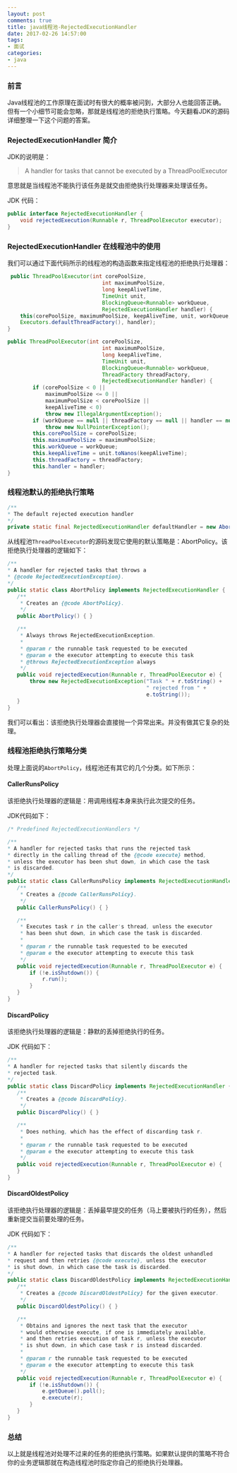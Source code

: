 ```yaml
---
layout: post
comments: true
title: java线程池-RejectedExecutionHandler
date: 2017-02-26 14:57:00
tags:
- 面试
categories:
- java
---
```


### 前言

Java线程池的工作原理在面试时有很大的概率被问到，大部分人也能回答正确。但有一个小细节可能会忽略，那就是线程池的拒绝执行策略。今天翻看JDK的源码详细整理一下这个问题的答案。

<!-- more -->

### RejectedExecutionHandler 简介

JDK的说明是：

> A handler for tasks that cannot be executed by a ThreadPoolExecutor

意思就是当线程池不能执行该任务是就交由拒绝执行处理器来处理该任务。

JDK 代码：

```java
public interface RejectedExecutionHandler {
    void rejectedExecution(Runnable r, ThreadPoolExecutor executor);
}
```

### RejectedExecutionHandler 在线程池中的使用

我们可以通过下面代码所示的线程池的构造函数来指定线程池的拒绝执行处理器：

```java
 public ThreadPoolExecutor(int corePoolSize,
                              int maximumPoolSize,
                              long keepAliveTime,
                              TimeUnit unit,
                              BlockingQueue<Runnable> workQueue,
                              RejectedExecutionHandler handler) {
    this(corePoolSize, maximumPoolSize, keepAliveTime, unit, workQueue,
    Executors.defaultThreadFactory(), handler);
}

public ThreadPoolExecutor(int corePoolSize,
                              int maximumPoolSize,
                              long keepAliveTime,
                              TimeUnit unit,
                              BlockingQueue<Runnable> workQueue,
                              ThreadFactory threadFactory,
                              RejectedExecutionHandler handler) {
        if (corePoolSize < 0 ||
            maximumPoolSize <= 0 ||
            maximumPoolSize < corePoolSize ||
            keepAliveTime < 0)
            throw new IllegalArgumentException();
        if (workQueue == null || threadFactory == null || handler == null)
            throw new NullPointerException();
        this.corePoolSize = corePoolSize;
        this.maximumPoolSize = maximumPoolSize;
        this.workQueue = workQueue;
        this.keepAliveTime = unit.toNanos(keepAliveTime);
        this.threadFactory = threadFactory;
        this.handler = handler;
}    
```

### 线程池默认的拒绝执行策略

```java
/**
* The default rejected execution handler
*/
private static final RejectedExecutionHandler defaultHandler = new AbortPolicy();
```

从线程池`ThreadPoolExecutor`的源码发现它使用的默认策略是：AbortPolicy。该拒绝执行处理器的逻辑如下：

```java
/**
* A handler for rejected tasks that throws a
* {@code RejectedExecutionException}.
*/
public static class AbortPolicy implements RejectedExecutionHandler {
   /**
    * Creates an {@code AbortPolicy}.
    */
   public AbortPolicy() { }

   /**
    * Always throws RejectedExecutionException.
    *
    * @param r the runnable task requested to be executed
    * @param e the executor attempting to execute this task
    * @throws RejectedExecutionException always
    */
   public void rejectedExecution(Runnable r, ThreadPoolExecutor e) {
       throw new RejectedExecutionException("Task " + r.toString() +
                                            " rejected from " +
                                            e.toString());
   }
}
```

我们可以看出：该拒绝执行处理器会直接抛一个异常出来。并没有做其它复杂的处理。

### 线程池拒绝执行策略分类

处理上面说的`AbortPolicy`，线程池还有其它的几个分类。如下所示：

#### CallerRunsPolicy

该拒绝执行处理器的逻辑是：用调用线程本身来执行此次提交的任务。

JDK代码如下：

```java
/* Predefined RejectedExecutionHandlers */

/**
* A handler for rejected tasks that runs the rejected task
* directly in the calling thread of the {@code execute} method,
* unless the executor has been shut down, in which case the task
* is discarded.
*/
public static class CallerRunsPolicy implements RejectedExecutionHandler {
   /**
    * Creates a {@code CallerRunsPolicy}.
    */
   public CallerRunsPolicy() { }

   /**
    * Executes task r in the caller's thread, unless the executor
    * has been shut down, in which case the task is discarded.
    *
    * @param r the runnable task requested to be executed
    * @param e the executor attempting to execute this task
    */
   public void rejectedExecution(Runnable r, ThreadPoolExecutor e) {
       if (!e.isShutdown()) {
           r.run();
       }
   }
}
```

#### DiscardPolicy

该拒绝执行处理器的逻辑是：静默的丢掉拒绝执行的任务。

JDK 代码如下：

```java
/**
* A handler for rejected tasks that silently discards the
* rejected task.
*/
public static class DiscardPolicy implements RejectedExecutionHandler {
   /**
    * Creates a {@code DiscardPolicy}.
    */
   public DiscardPolicy() { }

   /**
    * Does nothing, which has the effect of discarding task r.
    *
    * @param r the runnable task requested to be executed
    * @param e the executor attempting to execute this task
    */
   public void rejectedExecution(Runnable r, ThreadPoolExecutor e) {
   }
}
```

#### DiscardOldestPolicy

该拒绝执行处理器的逻辑是：丢掉最早提交的任务（马上要被执行的任务），然后重新提交当前要处理的任务。

JDK 代码如下：

```java
/**
* A handler for rejected tasks that discards the oldest unhandled
* request and then retries {@code execute}, unless the executor
* is shut down, in which case the task is discarded.
*/
public static class DiscardOldestPolicy implements RejectedExecutionHandler {
   /**
    * Creates a {@code DiscardOldestPolicy} for the given executor.
    */
   public DiscardOldestPolicy() { }

   /**
    * Obtains and ignores the next task that the executor
    * would otherwise execute, if one is immediately available,
    * and then retries execution of task r, unless the executor
    * is shut down, in which case task r is instead discarded.
    *
    * @param r the runnable task requested to be executed
    * @param e the executor attempting to execute this task
    */
   public void rejectedExecution(Runnable r, ThreadPoolExecutor e) {
       if (!e.isShutdown()) {
           e.getQueue().poll();
           e.execute(r);
       }
   }
}
```

### 总结

以上就是线程池对处理不过来的任务的拒绝执行策略。如果默认提供的策略不符合你的业务逻辑那就在构造线程池时指定你自己的拒绝执行处理器。




